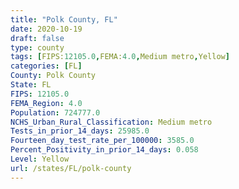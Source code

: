 ```yaml
---
title: "Polk County, FL"
date: 2020-10-19
draft: false
type: county
tags: [FIPS:12105.0,FEMA:4.0,Medium metro,Yellow]
categories: [FL]
County: Polk County
State: FL
FIPS: 12105.0
FEMA_Region: 4.0
Population: 724777.0
NCHS_Urban_Rural_Classification: Medium metro
Tests_in_prior_14_days: 25985.0
Fourteen_day_test_rate_per_100000: 3585.0
Percent_Positivity_in_prior_14_days: 0.058
Level: Yellow
url: /states/FL/polk-county
---
```



